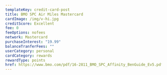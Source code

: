 ```yaml
---
templateKey: credit-card-post
title: BMO SPC Air Miles Mastercard
cardImage: /img/v-hi.jpg
creditScore: Excellent
fee: 0
feeOptions: nofees
network: Mastercard
purchaseInterest: "19.99"
balanceTranferFees: ""
userCategory: personal
cardCategory: rewards
rewardType: points
href: https://www.bmo.com/pdf/16-2811_BMO_SPC_Affinity_BenGuide_Ev5.pdf
---
```

